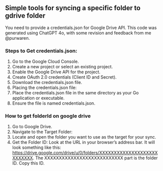 ## Simple tools for syncing a specific folder to gdrive folder
You need to provide a credentials.json for Google Drive API. This code was generated using ChatGPT 4o, with some revision and feedback from me @purwaren.
### Steps to Get credentials.json:
1. Go to the Google Cloud Console.
2. Create a new project or select an existing project.
3. Enable the Google Drive API for the project.
4. Create OAuth 2.0 credentials (Client ID and Secret).
5. Download the credentials.json file.
6. Placing the credentials.json file:
7. Place the credentials.json file in the same directory as your Go application or executable.
8. Ensure the file is named credentials.json.

### How to get folderId on google drive
1. Go to Google Drive.
2. Navigate to the Target Folder:
3. Locate and open the folder you want to use as the target for your sync.
4. Get the Folder ID:
Look at the URL in your browser’s address bar. It will look something like this: https://drive.google.com/drive/u/0/folders/XXXXXXXXXXXXXXXXXXXXXXXXXXX.
The XXXXXXXXXXXXXXXXXXXXXXXXXXX part is the folder ID. Copy this ID.
